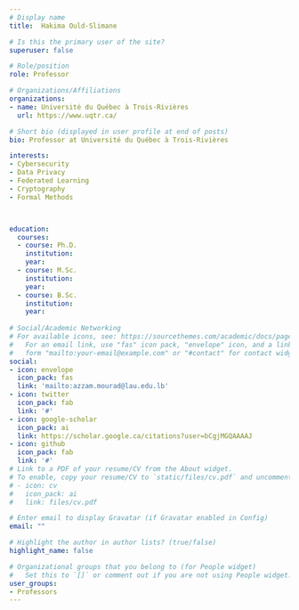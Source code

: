 ```yaml
---
# Display name
title:  Hakima Ould-Slimane

# Is this the primary user of the site?
superuser: false

# Role/position
role: Professor

# Organizations/Affiliations
organizations:
- name: Université du Québec à Trois-Rivières
  url: https://www.uqtr.ca/

# Short bio (displayed in user profile at end of posts)
bio: Professor at Université du Québec à Trois-Rivières

interests:
- Cybersecurity
- Data Privacy
- Federated Learning
- Cryptography
- Formal Methods



education:
  courses:
  - course: Ph.D. 
    institution: 
    year: 
  - course: M.Sc.
    institution: 
    year: 
  - course: B.Sc. 
    institution: 
    year: 
  
# Social/Academic Networking
# For available icons, see: https://sourcethemes.com/academic/docs/page-builder/#icons
#   For an email link, use "fas" icon pack, "envelope" icon, and a link in the
#   form "mailto:your-email@example.com" or "#contact" for contact widget.
social:
- icon: envelope
  icon_pack: fas
  link: 'mailto:azzam.mourad@lau.edu.lb'
- icon: twitter
  icon_pack: fab
  link: '#'
- icon: google-scholar
  icon_pack: ai
  link: https://scholar.google.ca/citations?user=bCgjMGQAAAAJ
- icon: github
  icon_pack: fab
  link: '#'
# Link to a PDF of your resume/CV from the About widget.
# To enable, copy your resume/CV to `static/files/cv.pdf` and uncomment the lines below.
# - icon: cv
#   icon_pack: ai
#   link: files/cv.pdf

# Enter email to display Gravatar (if Gravatar enabled in Config)
email: ""

# Highlight the author in author lists? (true/false)
highlight_name: false

# Organizational groups that you belong to (for People widget)
#   Set this to `[]` or comment out if you are not using People widget.
user_groups:
- Professors
---
```


